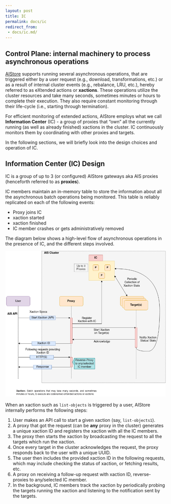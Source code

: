 ```yaml
---
layout: post
title: IC
permalink: docs/ic
redirect_from:
 - docs/ic.md/
---
```


## Control Plane: internal machinery to process asynchronous operations

[AIStore](https://github.com/NVIDIA/aistore) supports running several asynchronous operations, that are triggered either by a user request (e.g., download, transformations, etc.) or as a result of internal cluster events (e.g., rebalance, LRU, etc.), hereby referred to as eXtended actions or **xactions**.
These operations utilize the cluster resources and take many seconds, sometimes minutes or hours to complete their execution.
They also require constant monitoring through their life-cycle (i.e., starting through termination).

For efficient monitoring of extended actions, AIStore employs what we call **Information Center** (IC) - a group of proxies that “own” all the currently running (as well as already finished) xactions in the cluster. IC continuously monitors them by coordinating with other proxies and targets.

In the following sections, we will briefly look into the design choices and operation of IC.


## Information Center (IC) Design

IC is a group of up to 3 (or configured) AIStore gateways aka AIS proxies (henceforth referred to as **proxies**).

IC members maintain an in-memory table to store the information about all the asynchronous batch operations being monitored. This table is reliably replicated on each of the following events:

*   Proxy joins IC
*   xaction started
*   xaction finished
*   IC member crashes or gets administratively removed

The diagram below shows a high-level flow of asynchronous operations in the presence of IC, and the different steps involved.

<img src="images/ais-ic-flow.png" alt="AIStore IC flow" width="800">

When an xaction such as `list-objects` is triggered by a user, AIStore internally performs the following steps:

1. User makes an API call to start a given xaction (say, `list-objects1`).
2. A proxy that got the request (can be **any** proxy in the cluster) generates a unique xaction ID and registers the xaction with all the IC members.
3. The proxy then starts the xaction by broadcasting the request to all the targets which run the xaction.
4. Once every target in the cluster acknowledges the request, the proxy responds back to the user with a unique UUID.
5. The user then includes the provided xaction ID in the following requests, which may include checking the status of xaction, or fetching results, etc.
6. A proxy on receiving a follow-up request with xaction ID, reverse-proxies to any/selected IC member.
7. In the background, IC members track the xaction by periodically probing the targets running the xaction and listening to the notification sent by the targets.

